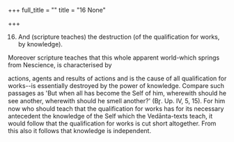+++
full_title = ""
title = "16 None"

+++


16. And (scripture teaches) the destruction (of the qualification for works, by knowledge).

Moreover scripture teaches that this whole apparent world-which springs from Nescience, is characterised by

actions, agents and results of actions and is the cause of all qualification for works--is essentially destroyed by the power of knowledge. Compare such passages as 'But when all has become the Self of him, wherewith should he see another, wherewith should he smell another?' (Br̥. Up. IV, 5, 15). For him now who should teach that the qualification for works has for its necessary antecedent the knowledge of the Self which the Vedānta-texts teach, it would follow that the qualification for works is cut short altogether. From this also it follows that knowledge is independent.

